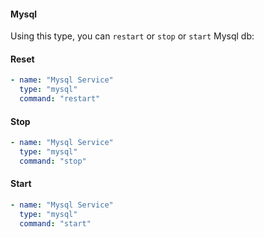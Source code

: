 #### Mysql

Using this type, you can `restart` or `stop` or `start` Mysql db:

#### Reset

```yaml
- name: "Mysql Service"
  type: "mysql"
  command: "restart"
```
#### Stop

```yaml
- name: "Mysql Service"
  type: "mysql"
  command: "stop"
```
#### Start

```yaml
- name: "Mysql Service"
  type: "mysql"
  command: "start"
```
 
